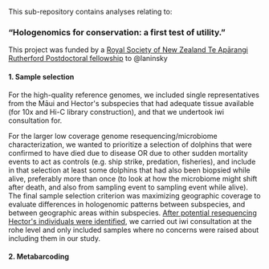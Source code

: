 This sub-repository contains analyses relating to:
### “Hologenomics for conservation: a first test of utility.”

This project was funded by a [Royal Society of New Zealand Te Apārangi Rutherford Postdoctoral fellowship](https://royalsociety.org.nz/what-we-do/funds-and-opportunities/rutherford-foundation/rutherford-foundation-recipients/alana-alexander/) to @laninsky

#### 1. Sample selection
For the high-quality reference genomes, we included single representatives from the Māui and Hector's subspecies that had adequate tissue available (for 10x and Hi-C library construction), and that we undertook iwi consultation for.

For the larger low coverage genome resequencing/microbiome characterization, we wanted to prioritize a selection of dolphins that were confirmed to have died due to disease OR due to other sudden mortality events to act as controls (e.g. ship strike, predation, fisheries), and include in that selection at least some dolphins that had also been biopsied while alive, preferably more than once (to look at how the microbiome might shift after death, and also from sampling event to sampling event while alive). The final sample selection criterion was maximizing geographic coverage to evaluate differences in hologenomic patterns between subspecies, and between geographic areas within subspecies. [After potential resequencing Hector's individuals were identified](https://github.com/laninsky/project_logs/blob/master/hectors_hologenome/sample_selection.R), we carried out iwi consultation at the rohe level and only included samples where no concerns were raised about including them in our study.

#### 2. Metabarcoding
